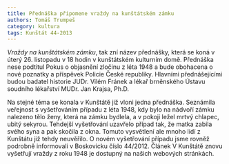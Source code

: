 ```yaml
---
title: Přednáška připomene vraždy na kunštátském zámku
authors: Tomáš Trumpeš
category: kultura
tags: Kunštát 44-2013
---
```


*Vraždy na kunštátském zámku*, tak zní název přednášky, která se koná v úterý 26. listopadu v 18 hodin v kunštátském kulturním domě. Přednáška nese podtitul Pokus o objasnění zločinu z léta 1948 a bude obohacena o nové poznatky a příspěvek Policie České republiky. Hlavními přednášejícími budou badatel historie JUDr. Vilém Fránek a lékař brněnského Ústavu soudního lékařství MUDr. Jan Krajsa, Ph.D.

Na stejné téma se konala v Kunštátě již vloni jedna přednáška. Seznámila veřejnost s vyšetřováním případu z léta 1948, kdy bylo na nádvoří zámku nalezeno tělo ženy, která na zámku bydlela, a v pokoji ležel mrtvý chlapec, ubitý sekyrou. Tehdejší vyšetřování uzavřelo případ tak, že matka zabila svého syna a pak skočila z okna. Tomuto vysvětlení ale mnoho lidí z Kunštátu již tehdy neuvěřilo. O novém vyšetřování případu jsme rovněž podrobně informovali v Boskovicku číslo 44/2012. Článek V Kunštátě znovu vyšetřují vraždy z roku 1948 je dostupný na našich webových stránkách.